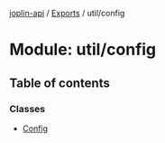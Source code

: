 [joplin-api](../README.md) / [Exports](../modules.md) / util/config

# Module: util/config

## Table of contents

### Classes

- [Config](../classes/util_config.Config.md)
